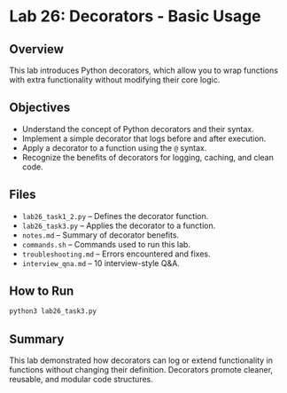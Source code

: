 # Lab 26: Decorators - Basic Usage

## Overview
This lab introduces Python decorators, which allow you to wrap functions with extra functionality without modifying their core logic.

## Objectives
- Understand the concept of Python decorators and their syntax.
- Implement a simple decorator that logs before and after execution.
- Apply a decorator to a function using the `@` syntax.
- Recognize the benefits of decorators for logging, caching, and clean code.

## Files
- `lab26_task1_2.py` – Defines the decorator function.
- `lab26_task3.py` – Applies the decorator to a function.
- `notes.md` – Summary of decorator benefits.
- `commands.sh` – Commands used to run this lab.
- `troubleshooting.md` – Errors encountered and fixes.
- `interview_qna.md` – 10 interview-style Q&A.

## How to Run
```bash
python3 lab26_task3.py
```

## Summary
This lab demonstrated how decorators can log or extend functionality in functions without changing their definition. Decorators promote cleaner, reusable, and modular code structures.
